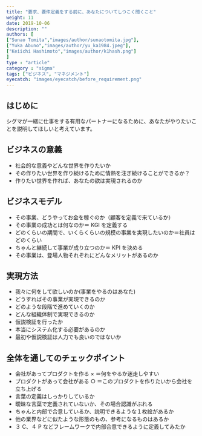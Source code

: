 ```yaml
---
title: "要求、要件定義をする前に、あなたについてしつこく聞くこと"
weight: 11
date: 2019-10-06
description: ""
authors: [
["Sunao Tomita","images/author/sunaotomita.jpg"],
["Yuka Abuno","images/author/yu_ka1984.jpeg"],
["Keiichi Hashimoto","images/author/k1hash.png"]
]
type : "article"
category : "sigma"
tags: ["ビジネス", "マネジメント"]
eyecatch: "images/eyecatch/before_requirement.png"
---
```


## はじめに

シグマが一緒に仕事をする有用なパートナーになるために、あなたがやりたいことを説明してほしいと考えています。

## ビジネスの意義

- 社会的な意義やどんな世界を作りたいか
- その作りたい世界を作り続けるために情熱を注ぎ続けることができるか？
- 作りたい世界を作れば、あなたの欲は実現されるのか

## ビジネスモデル

- その事業、どうやってお金を稼ぐのか（顧客を定義で来ているか）
- その事業の成功とは何なのか＝ KGI を定義する
- どのくらいの期間で、いくらくらいの規模の事業を実現したいのか＝社員はどのくらい
- ちゃんと継続して事業が成り立つのか＝ KPI を決める
- その事業は、登場人物それぞれにどんなメリットがあるのか

## 実現方法

- 我々に何をして欲しいのか(事業をやるのはあなた)
- どうすればその事業が実現できるのか
- どのような段階で進めていくのか
- どんな組織体制で実現できるのか
- 仮説検証を行ったか
- 本当にシステム化する必要があるのか
- 最初や仮説検証は人力でも良いのではないか

## 全体を通してのチェックポイント

- 会社があってプロダクトを作る × ＝何をやるか迷走しやすい
- プロダクトがあって会社がある ○ ＝このプロダクトを作りたいから会社を立ち上げる
- 言葉の定義はしっかりしているか
- 曖昧な言葉で定義されていないか、その場合認識がぶれる
- ちゃんと内部で合意しているか、説明できるような１枚絵があるか
- 他の業界などに似たような形態のもの、参考になるものはあるか
- ３ C、４ P などフレームワークで内部合意できるように定義してみたか
